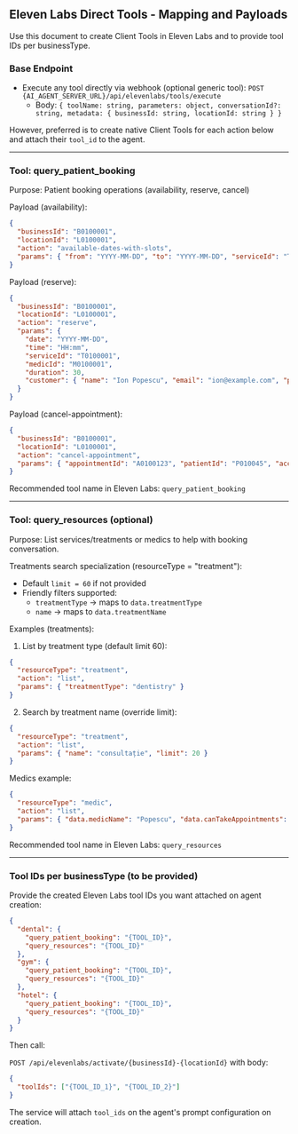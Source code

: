 ## Eleven Labs Direct Tools - Mapping and Payloads

Use this document to create Client Tools in Eleven Labs and to provide tool IDs per businessType.

### Base Endpoint
- Execute any tool directly via webhook (optional generic tool): `POST {AI_AGENT_SERVER_URL}/api/elevenlabs/tools/execute`
  - Body: `{ toolName: string, parameters: object, conversationId?: string, metadata: { businessId: string, locationId: string } }`

However, preferred is to create native Client Tools for each action below and attach their `tool_id` to the agent.

---

### Tool: query_patient_booking
Purpose: Patient booking operations (availability, reserve, cancel)

Payload (availability):
```json
{
  "businessId": "B0100001",
  "locationId": "L0100001",
  "action": "available-dates-with-slots",
  "params": { "from": "YYYY-MM-DD", "to": "YYYY-MM-DD", "serviceId": "T0100001", "medicId": "M0100001" }
}
```

Payload (reserve):
```json
{
  "businessId": "B0100001",
  "locationId": "L0100001",
  "action": "reserve",
  "params": {
    "date": "YYYY-MM-DD",
    "time": "HH:mm",
    "serviceId": "T0100001",
    "medicId": "M0100001",
    "duration": 30,
    "customer": { "name": "Ion Popescu", "email": "ion@example.com", "phone": "0712345678" }
  }
}
```

Payload (cancel-appointment):
```json
{
  "businessId": "B0100001",
  "locationId": "L0100001",
  "action": "cancel-appointment",
  "params": { "appointmentId": "A0100123", "patientId": "P010045", "accessCode": "123456" }
}
```

Recommended tool name in Eleven Labs: `query_patient_booking`

---

### Tool: query_resources (optional)
Purpose: List services/treatments or medics to help with booking conversation.

Treatments search specialization (resourceType = "treatment"):
- Default `limit = 60` if not provided
- Friendly filters supported:
  - `treatmentType` → maps to `data.treatmentType`
  - `name` → maps to `data.treatmentName`

Examples (treatments):

1) List by treatment type (default limit 60):
```json
{
  "resourceType": "treatment",
  "action": "list",
  "params": { "treatmentType": "dentistry" }
}
```

2) Search by treatment name (override limit):
```json
{
  "resourceType": "treatment",
  "action": "list",
  "params": { "name": "consultație", "limit": 20 }
}
```

Medics example:
```json
{
  "resourceType": "medic",
  "action": "list",
  "params": { "data.medicName": "Popescu", "data.canTakeAppointments": true }
}
```

Recommended tool name in Eleven Labs: `query_resources`

---

### Tool IDs per businessType (to be provided)
Provide the created Eleven Labs tool IDs you want attached on agent creation:

```json
{
  "dental": {
    "query_patient_booking": "{TOOL_ID}",
    "query_resources": "{TOOL_ID}"
  },
  "gym": {
    "query_patient_booking": "{TOOL_ID}",
    "query_resources": "{TOOL_ID}"
  },
  "hotel": {
    "query_patient_booking": "{TOOL_ID}",
    "query_resources": "{TOOL_ID}"
  }
}
```

Then call:

`POST /api/elevenlabs/activate/{businessId}-{locationId}` with body:
```json
{
  "toolIds": ["{TOOL_ID_1}", "{TOOL_ID_2}"]
}
```

The service will attach `tool_ids` on the agent's prompt configuration on creation.


